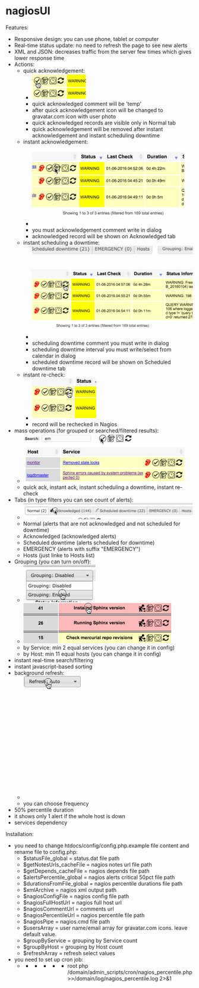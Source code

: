 # nagiosUI
Features:
* Responsive design: you can use phone, tablet or computer
* Real-time status update: no need to refresh the page to see new alerts
* XML and JSON: decreases traffic from the server few times which gives lower response time
* Actions:
  * quick acknowledgement:
    - ![Image of quickAck](https://github.com/Ivinco/nagiosUI/blob/master/htdocs/images/examples/quick.gif)
    - quick acknowledged comment will be 'temp'
    - after quick acknowledgement icon will be changed to gravatar.com icon with user photo
    - quick acknowledged records are visible only in Normal tab
    - quick acknowledgement will be removed after instant acknowledgement and instant scheduling downtime
  * instant acknowledgement:
    - ![Image of ack](https://github.com/Ivinco/nagiosUI/blob/master/htdocs/images/examples/ack.gif)
    - you must acknowledgement comment write in dialog
    - acknowledged record will be shown on Acknowledged tab
  * instant scheduling a downtime:
    - ![Image of sched](https://github.com/Ivinco/nagiosUI/blob/master/htdocs/images/examples/sched.gif)
    - scheduling downtime comment you must write in dialog
    - scheduling downtime interval you must write/select from calendar in dialog
    - scheduled downtime record will be shown on Scheduled downtime tab
  * instant re-check:
    - ![Image of recheck](https://github.com/Ivinco/nagiosUI/blob/master/htdocs/images/examples/recheck.gif)
    - record will be rechecked in Nagios
* mass operations (for grouped or searched/filtered results):
    - ![Image of mass](https://github.com/Ivinco/nagiosUI/blob/master/htdocs/images/examples/mass.gif)
    - quick ack, instant ack, instant scheduling a downtime, instant re-check
* Tabs (in type filters you can see count of alerts):
    - ![Image of tabs](https://github.com/Ivinco/nagiosUI/blob/master/htdocs/images/examples/tabs.gif)
    - Normal (alerts that are not acknowledged and not scheduled for downtime)
    - Acknowledged (acknowledged alerts)
    - Scheduled downtime (alerts scheduled for downtime)
    - EMERGENCY (alerts with suffix "EMERGENCY")
    - Hosts (just linke to Hosts list)
* Grouping (you can turn on/off):
    - ![Image of grouping](https://github.com/Ivinco/nagiosUI/blob/master/htdocs/images/examples/grouping.gif)
    - ![Image of groupingAction](https://github.com/Ivinco/nagiosUI/blob/master/htdocs/images/examples/groupingAction.gif)
    - by Service: min 2 equal services (you can change it in config)
    - by Host: min 11 equal hosts (you can change it in config)
* instant real-time search/filtering
* instant javascript-based sorting
* background refresh:
    - ![Image of refresh](https://github.com/Ivinco/nagiosUI/blob/master/htdocs/images/examples/refresh.gif)
    - you can choose frequency
* 50% percentile duration
* it shows only 1 alert if the whole host is down
* services dependency

Installation:
* you need to change htdocs/config/config.php.example file content and rename file to config.php:
  - $statusFile_global        = status.dat file path
  - $getNotesUrls_cacheFile   = nagios notes url file path
  - $getDepends_cacheFile     = nagios depends file path
  - $alertsPercentile_global  = nagios alerts critical 50pct file path
  - $durationsFromFile_global = nagios percentile durations file path
  - $xmlArchive               = nagios xml output path
  - $nagiosConfigFile         = nagios config file path
  - $nagiosFullHostUrl        = nagios full host url
  - $nagiosCommentUrl         = comments url
  - $nagiosPercentileUrl      = nagios percentile file path
  - $nagiosPipe               = nagios.cmd file path
  - $usersArray               = user name/email array for gravatar.com icons. leave default value.
  - $groupByService           = grouping by Service count
  - $groupByHost              = grouping by Host count
  - $refreshArray             = refresh select values
* you need to set up cron job:
  - * * * * * root php /domain/admin_scripts/cron/nagios_percentile.php >>/domain/log/nagios_percentile.log 2>&1
